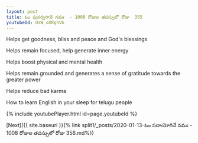 ```yaml
---
layout: post
title: ఓం పునర్వసావే నమః  - 1008 రోజుల తపస్సులో రోజు  355
youtubeId: UsW_oXRghVk
---
```

 
 
Helps get goodness, bliss and peace and God's blessings
 
Helps remain focused, help generate inner energy 
 
Helps boost physical and mental health 
 
Helps remain grounded and generates a sense of gratitude towards the greater power 
 
Helps reduce bad karma
 
How to learn English in your sleep for telugu people
 
 
 
 


{% include youtubePlayer.html id=page.youtubeId %}
 
[Next]({{ site.baseurl }}{% link split1/_posts/2020-01-13-ఓం సదాయోగినే నమః  - 1008 రోజుల తపస్సులో రోజు  356.md%})
 
